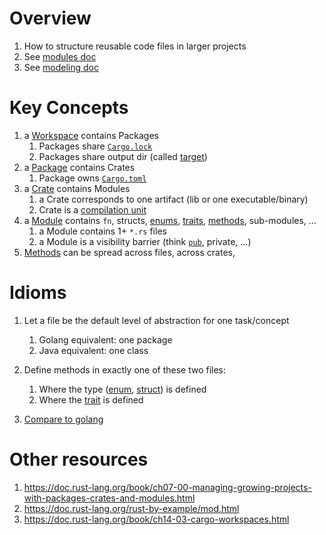 # Overview
1. How to structure reusable code files in larger projects
1. See [modules doc](./modules.md)
1. See [modeling doc](./modeling.md)


# Key Concepts
1. a [Workspace](https://doc.rust-lang.org/cargo/reference/workspaces.html) contains Packages
    1. Packages share [`Cargo.lock`](https://doc.rust-lang.org/cargo/guide/cargo-toml-vs-cargo-lock.html)
    1. Packages share output dir (called [target](https://doc.rust-lang.org/cargo/reference/cargo-targets.html))
1. a [Package](https://doc.rust-lang.org/book/ch07-01-packages-and-crates.html#packages-and-crates) contains Crates
    1. Package owns [`Cargo.toml`](https://doc.rust-lang.org/cargo/guide/cargo-toml-vs-cargo-lock.html)
1. a [Crate](https://doc.rust-lang.org/rust-by-example/crates.html) contains Modules
    1. a Crate corresponds to one artifact (lib or one executable/binary)
    1. Crate is a [compilation unit](https://doc.rust-lang.org/rust-by-example/crates.html)
1. a [Module](./modules.md) contains `fn`, structs, [enums](https://doc.rust-lang.org/book/ch06-01-defining-an-enum.html), [traits](./traits.md), [methods](https://doc.rust-lang.org/reference/expressions/method-call-expr.html), sub-modules, ...
    1. a Module contains 1+ `*.rs` files
    1. a Module is a visibility barrier (think [`pub`](https://doc.rust-lang.org/std/keyword.pub.html), private, ...)
1. [Methods](https://doc.rust-lang.org/reference/expressions/method-call-expr.html) can be spread across files, across crates,


# Idioms
1. Let a file be the default level of abstraction for one task/concept
    1. Golang equivalent: one package
    1. Java equivalent: one class
1. Define methods in exactly one of these two files:
    1. Where the type ([enum](https://doc.rust-lang.org/book/ch06-01-defining-an-enum.html), [struct](https://doc.rust-lang.org/book/ch05-01-defining-structs.html)) is defined
    1. Where the [trait](./traits.md) is defined


1. [Compare to golang](../golang/abstraction.md)


# Other resources
1. https://doc.rust-lang.org/book/ch07-00-managing-growing-projects-with-packages-crates-and-modules.html
1. https://doc.rust-lang.org/rust-by-example/mod.html
1. https://doc.rust-lang.org/book/ch14-03-cargo-workspaces.html

